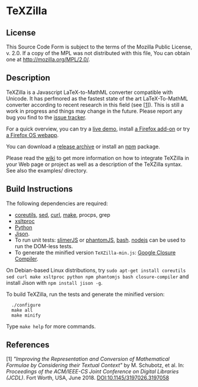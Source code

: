 TeXZilla
========

License
-------

This Source Code Form is subject to the terms of the Mozilla Public
License, v. 2.0. If a copy of the MPL was not distributed with this
file, You can obtain one at http://mozilla.org/MPL/2.0/.

Description
-----------

TeXZilla is a Javascript LaTeX-to-MathML converter compatible
with Unicode. It has perfmored as the fastest state of the art LaTeX-To-MathML converter according to recent research in this field (see [[1](#references)]). This is still a work in progress and things may change in the
future. Please report any bug you find to the
[issue tracker](https://github.com/fred-wang/TeXZilla/issues?state=open).

For a quick overview, you can try a
[live demo](http://fred-wang.github.io/TeXZilla/), install
[a Firefox add-on](https://addons.mozilla.org/en-US/firefox/addon/texzilla/) or
try [a Firefox OS webapp](http://r-gaia-cs.github.io/TeXZilla-webapp/).

You can download a [release archive](https://github.com/fred-wang/TeXZilla/releases) or
install an [npm](https://www.npmjs.org/package/texzilla) package.

Please read the [wiki](https://github.com/fred-wang/TeXZilla/wiki) to get more
information on how to integrate TeXZilla in your Web page or project as well
as a description of the TeXZilla syntax. See also the examples/ directory.

Build Instructions
------------------

The following dependencies are required:

- [coreutils](https://www.gnu.org/software/coreutils/), [sed](https://www.gnu.org/software/sed/), [curl](http://curl.haxx.se/), [make](https://www.gnu.org/software/make/), procps, grep
- [xsltproc](http://xmlsoft.org/XSLT/xsltproc2.html)
- [Python](http://www.python.org/)
- [Jison](http://zaach.github.io/jison).
- To run unit tests: [slimerJS](http://slimerjs.org/) or [phantomJS](http://phantomjs.org/), [bash](https://www.gnu.org/software/bash/). [nodejs](http://nodejs.org/) can be used to run the DOM-less tests.
- To generate the minified version `TeXZilla-min.js`: [Google Closure Compiler](https://developers.google.com/closure/compiler/).

On Debian-based Linux distributions, try `sudo apt-get install coreutils sed curl make xsltproc python npm phantomjs bash closure-compiler` and install Jison with `npm install jison -g`.

To build TeXZilla, run the tests and generate the minified version:

      ./configure
      make all
      make minify

Type `make help` for more commands.


References
------------------
[1] _"Improving the Representation and Conversion of Mathematical Formulae by Considering their Textual Context"_ by M. Schubotz, et al. In: _Proceedings of the ACM/IEEE-CS Joint Conference on Digital Libraries (JCDL)_. Fort Worth, USA, June 2018. [DOI:10.1145/3197026.3197058](dx.doi.org/10.1145/3197026.3197058)
